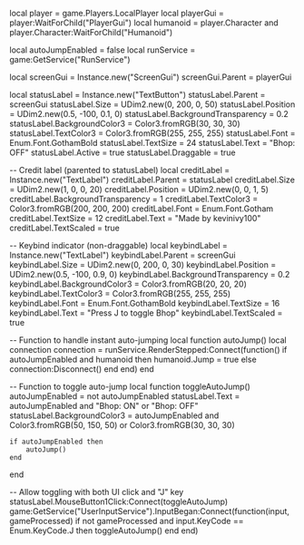 local player = game.Players.LocalPlayer
local playerGui = player:WaitForChild("PlayerGui")
local humanoid = player.Character and player.Character:WaitForChild("Humanoid")

local autoJumpEnabled = false 
local runService = game:GetService("RunService")

local screenGui = Instance.new("ScreenGui")
screenGui.Parent = playerGui

local statusLabel = Instance.new("TextButton") 
statusLabel.Parent = screenGui
statusLabel.Size = UDim2.new(0, 200, 0, 50)
statusLabel.Position = UDim2.new(0.5, -100, 0.1, 0) 
statusLabel.BackgroundTransparency = 0.2
statusLabel.BackgroundColor3 = Color3.fromRGB(30, 30, 30)
statusLabel.TextColor3 = Color3.fromRGB(255, 255, 255)
statusLabel.Font = Enum.Font.GothamBold
statusLabel.TextSize = 24
statusLabel.Text = "Bhop: OFF"
statusLabel.Active = true 
statusLabel.Draggable = true 

-- Credit label (parented to statusLabel)
local creditLabel = Instance.new("TextLabel")
creditLabel.Parent = statusLabel 
creditLabel.Size = UDim2.new(1, 0, 0, 20) 
creditLabel.Position = UDim2.new(0, 0, 1, 5) 
creditLabel.BackgroundTransparency = 1 
creditLabel.TextColor3 = Color3.fromRGB(200, 200, 200)
creditLabel.Font = Enum.Font.Gotham
creditLabel.TextSize = 12 
creditLabel.Text = "Made by kevinivy100"
creditLabel.TextScaled = true 

-- Keybind indicator (non-draggable)
local keybindLabel = Instance.new("TextLabel")
keybindLabel.Parent = screenGui
keybindLabel.Size = UDim2.new(0, 200, 0, 30)
keybindLabel.Position = UDim2.new(0.5, -100, 0.9, 0) 
keybindLabel.BackgroundTransparency = 0.2
keybindLabel.BackgroundColor3 = Color3.fromRGB(20, 20, 20)
keybindLabel.TextColor3 = Color3.fromRGB(255, 255, 255)
keybindLabel.Font = Enum.Font.GothamBold
keybindLabel.TextSize = 16
keybindLabel.Text = "Press J to toggle Bhop"
keybindLabel.TextScaled = true

-- Function to handle instant auto-jumping
local function autoJump()
    local connection
    connection = runService.RenderStepped:Connect(function()
        if autoJumpEnabled and humanoid then
            humanoid.Jump = true
        else
            connection:Disconnect() 
        end
    end)
end

-- Function to toggle auto-jump
local function toggleAutoJump()
    autoJumpEnabled = not autoJumpEnabled
    statusLabel.Text = autoJumpEnabled and "Bhop: ON" or "Bhop: OFF"
    statusLabel.BackgroundColor3 = autoJumpEnabled and Color3.fromRGB(50, 150, 50) or Color3.fromRGB(30, 30, 30)

    if autoJumpEnabled then
        autoJump()
    end
end

-- Allow toggling with both UI click and "J" key
statusLabel.MouseButton1Click:Connect(toggleAutoJump)
game:GetService("UserInputService").InputBegan:Connect(function(input, gameProcessed)
    if not gameProcessed and input.KeyCode == Enum.KeyCode.J then
        toggleAutoJump()
    end
end)
